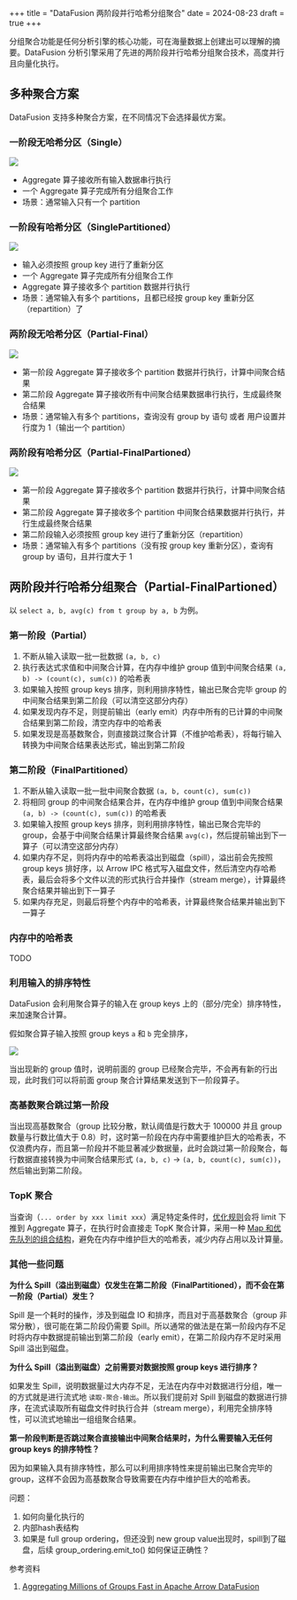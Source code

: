+++
title = "DataFusion 两阶段并行哈希分组聚合"
date = 2024-08-23
draft = true
+++

分组聚合功能是任何分析引擎的核心功能，可在海量数据上创建出可以理解的摘要。DataFusion 分析引擎采用了先进的两阶段并行哈希分组聚合技术，高度并行且向量化执行。

## 多种聚合方案
DataFusion 支持多种聚合方案，在不同情况下会选择最优方案。

### 一阶段无哈希分区（Single）
![](./datafusion-aggregation-single.drawio.png)
- Aggregate 算子接收所有输入数据串行执行
- 一个 Aggregate 算子完成所有分组聚合工作
- 场景：通常输入只有一个 partition

### 一阶段有哈希分区（SinglePartitioned）
![](./datafusion-aggregation-single-partitioned.drawio.png)
- 输入必须按照 group key 进行了重新分区 
- 一个 Aggregate 算子完成所有分组聚合工作
- Aggregate 算子接收多个 partition 数据并行执行
- 场景：通常输入有多个 partitions，且都已经按 group key 重新分区（repartition）了

### 两阶段无哈希分区（Partial-Final）
![](./datafusion-aggregation-partial-final.drawio.png)
- 第一阶段 Aggregate 算子接收多个 partition 数据并行执行，计算中间聚合结果
- 第二阶段 Aggregate 算子接收所有中间聚合结果数据串行执行，生成最终聚合结果
- 场景：通常输入有多个 partitions，查询没有 group by 语句 或者 用户设置并行度为 1（输出一个 partition）

### 两阶段有哈希分区（Partial-FinalPartioned）
![](./datafusion-aggregation-partial-final-partitioned.drawio.png)
- 第一阶段 Aggregate 算子接收多个 partition 数据并行执行，计算中间聚合结果
- 第二阶段 Aggregate 算子接收多个 partition 中间聚合结果数据并行执行，并行生成最终聚合结果
- 第二阶段输入必须按照 group key 进行了重新分区（repartition）
- 场景：通常输入有多个 partitions（没有按 group key 重新分区），查询有 group by 语句，且并行度大于 1

## 两阶段并行哈希分组聚合（Partial-FinalPartioned）

以 `select a, b, avg(c) from t group by a, b` 为例。

### 第一阶段（Partial）

1. 不断从输入读取一批一批数据 `(a, b, c)`
2. 执行表达式求值和中间聚合计算，在内存中维护 group 值到中间聚合结果 `(a, b) -> (count(c), sum(c))` 的哈希表
3. 如果输入按照 group keys 排序，则利用排序特性，输出已聚合完毕 group 的中间聚合结果到第二阶段（可以清空这部分内存）
4. 如果发现内存不足，则提前输出（early emit）内存中所有的已计算的中间聚合结果到第二阶段，清空内存中的哈希表
5. 如果发现是高基数聚合，则直接跳过聚合计算（不维护哈希表），将每行输入转换为中间聚合结果表达形式，输出到第二阶段

### 第二阶段（FinalPartitioned）

1. 不断从输入读取一批一批中间聚合数据 `(a, b, count(c), sum(c))`
2. 将相同 group 的中间聚合结果合并，在内存中维护 group 值到中间聚合结果 `(a, b) -> (count(c), sum(c))` 的哈希表
3. 如果输入按照 group keys 排序，则利用排序特性，输出已聚合完毕的 group，会基于中间聚合结果计算最终聚合结果 `avg(c)`，然后提前输出到下一算子（可以清空这部分内存）
4. 如果内存不足，则将内存中的哈希表溢出到磁盘（spill），溢出前会先按照 group keys 排好序，以 Arrow IPC 格式写入磁盘文件，然后清空内存哈希表，最后会将多个文件以流的形式执行合并操作（stream merge），计算最终聚合结果并输出到下一算子
5. 如果内存充足，则最后将整个内存中的哈希表，计算最终聚合结果并输出到下一算子

### 内存中的哈希表
TODO

### 利用输入的排序特性
DataFusion 会利用聚合算子的输入在 group keys 上的（部分/完全）排序特性，来加速聚合计算。

假如聚合算子输入按照 group keys `a` 和 `b` 完全排序，

![](./datafusion-aggregation-full-group-ordering.drawio.png)

当出现新的 group 值时，说明前面的 group 已经聚合完毕，不会再有新的行出现，此时我们可以将前面 group 聚合计算结果发送到下一阶段算子。

### 高基数聚合跳过第一阶段

当出现高基数聚合（group 比较分散，默认阈值是行数大于 100000 并且 group 数量与行数比值大于 0.8）时，这时第一阶段在内存中需要维护巨大的哈希表，不仅浪费内存，而且第一阶段并不能显著减少数据量，此时会跳过第一阶段聚合，每行数据直接转换为中间聚合结果形式 `(a, b, c)` -> `(a, b, count(c), sum(c))`，然后输出到第二阶段。

### TopK 聚合
当查询（`... order by xxx limit xxx`）满足特定条件时，[优化规则](https://github.com/apache/datafusion/blob/a4445283dbff1b74a6b4d9ecfa1016857dc6207e/datafusion/core/src/physical_optimizer/topk_aggregation.rs)会将 limit 下推到 Aggregate 算子，在执行时会直接走 TopK 聚合计算，采用一种 [Map 和优先队列的组合结构](https://github.com/apache/datafusion/blob/a4445283dbff1b74a6b4d9ecfa1016857dc6207e/datafusion/physical-plan/src/aggregates/topk/priority_map.rs)，避免在内存中维护巨大的哈希表，减少内存占用以及计算量。

### 其他一些问题

**为什么 Spill（溢出到磁盘）仅发生在第二阶段（FinalPartitioned），而不会在第一阶段（Partial）发生？**

Spill 是一个耗时的操作，涉及到磁盘 IO 和排序，而且对于高基数聚合（group 非常分散），很可能在第二阶段仍需要 Spill。所以通常的做法是在第一阶段内存不足时将内存中数据提前输出到第二阶段（early emit），在第二阶段内存不足时采用 Spill 溢出到磁盘。

**为什么 Spill（溢出到磁盘）之前需要对数据按照 group keys 进行排序？**

如果发生 Spill，说明数据量过大内存不足，无法在内存中对数据进行分组，唯一的方式就是进行流式地 `读取-聚合-输出`。所以我们提前对 Spill 到磁盘的数据进行排序，在流式读取所有磁盘文件时执行合并（stream merge），利用完全排序特性，可以流式地输出一组组聚合结果。

**第一阶段判断是否跳过聚合直接输出中间聚合结果时，为什么需要输入无任何 group keys 的排序特性？**

因为如果输入具有排序特性，那么可以利用排序特性来提前输出已聚合完毕的 group，这样不会因为高基数聚合导致需要在内存中维护巨大的哈希表。

问题：
1. 如何向量化执行的
2. 内部hash表结构
4. 如果是 full group ordering，但还没到 new group value出现时，spill到了磁盘，后续 group_ordering.emit_to() 如何保证正确性？


参考资料
1. [Aggregating Millions of Groups Fast in Apache Arrow DataFusion](https://arrow.apache.org/blog/2023/08/05/datafusion_fast_grouping/)